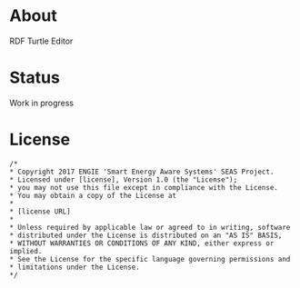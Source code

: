 # About

RDF Turtle Editor


# Status

Work in progress

# License

    /*
    * Copyright 2017 ENGIE 'Smart Energy Aware Systems' SEAS Project. 
    * Licensed under [license], Version 1.0 (the "License"); 
    * you may not use this file except in compliance with the License. 
    * You may obtain a copy of the License at 
    * 
    * [license URL]
    * 
    * Unless required by applicable law or agreed to in writing, software 
    * distributed under the License is distributed on an "AS IS" BASIS, 
    * WITHOUT WARRANTIES OR CONDITIONS OF ANY KIND, either express or implied. 
    * See the License for the specific language governing permissions and 
    * limitations under the License. 
    */